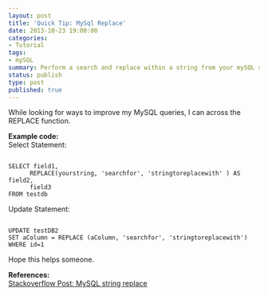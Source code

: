 ```yaml
---
layout: post
title: 'Quick Tip: MySql Replace'
date: 2013-10-23 19:00:00
categories:
- Tutorial
tags:
- mySQL
summary: Perform a search and replace within a string from your mySQL statement instead on your code.
status: publish
type: post
published: true
---
```

<p>While looking for ways to improve my MySQL queries, I can across the REPLACE function.<!--more--></p>
<p><strong>Example code:</strong><br />
Select Statement:</p>
<code>
SELECT field1,
      REPLACE(yourstring, 'searchfor', 'stringtoreplacewith' ) AS field2,
      field3
FROM testdb
</code>
<p>Update Statement:</p>
<code>
UPDATE testDB2
SET aColumn = REPLACE (aColumn, 'searchfor', 'stringtoreplacewith')
WHERE id=1
</code>
<p>Hope this helps someone.</p>
<p><strong>References:</strong><br />
<a href="http://stackoverflow.com/questions/5956993/mysql-string-replace" target="_blank" rel="nofollow">Stackoverflow Post: MySQL string replace</a></p>
